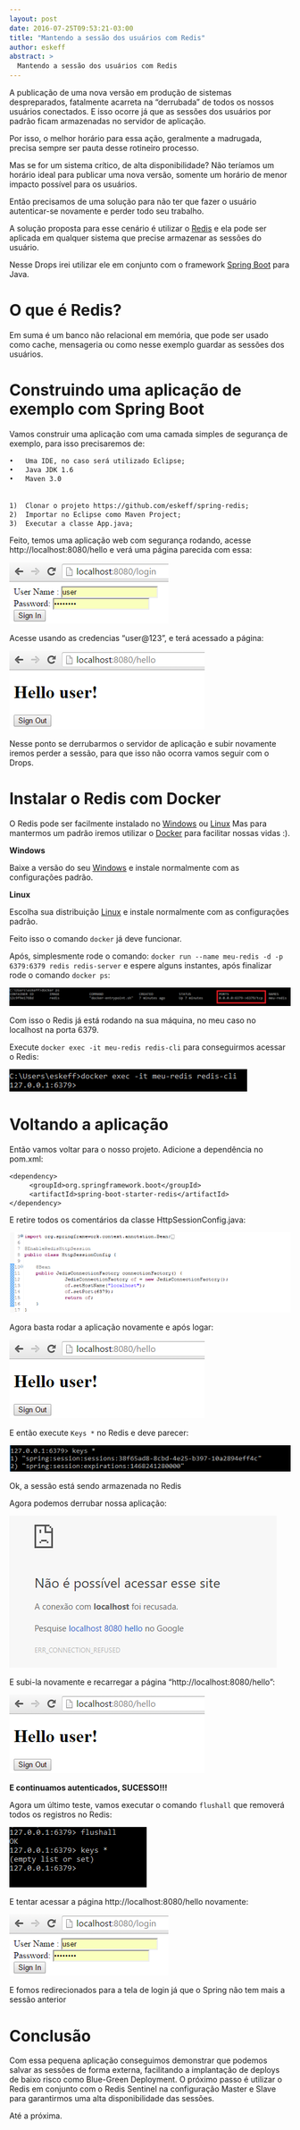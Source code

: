 ```yaml
---
layout: post
date: 2016-07-25T09:53:21-03:00
title: "Mantendo a sessão dos usuários com Redis"
author: eskeff
abstract: >
  Mantendo a sessão dos usuários com Redis
---
```


A publicação de uma nova versão em produção de sistemas despreparados, fatalmente acarreta na “derrubada” de todos os nossos usuários conectados. E isso ocorre já que as sessões dos usuários por padrão ficam armazenadas no servidor de aplicação. 

Por isso, o melhor horário para essa ação, geralmente a madrugada, precisa sempre ser pauta desse rotineiro processo.

Mas se for um sistema crítico, de alta disponibilidade?  Não teríamos um horário ideal para publicar uma nova versão, somente um horário de menor impacto possível para os usuários.

Então precisamos de uma solução para não ter que fazer o usuário autenticar-se novamente e perder todo seu trabalho.

A solução proposta para esse cenário é utilizar o [Redis](http://redis.io) e ela pode ser aplicada em qualquer sistema que precise armazenar as sessões do usuário.

Nesse Drops irei utilizar ele em conjunto com o framework [Spring Boot](http://projects.spring.io/spring-boot) para Java.

# O que é Redis?

Em suma é um banco não relacional em memória, que pode ser usado como cache, mensageria ou como nesse exemplo guardar as sessões dos usuários.

# Construindo uma aplicação de exemplo com Spring Boot

Vamos construir uma aplicação com uma camada simples de segurança de exemplo, para isso precisaremos de:
```
•	Uma IDE, no caso será utilizado Eclipse;
•	Java JDK 1.6
•	Maven 3.0


1)	Clonar o projeto https://github.com/eskeff/spring-redis;
2)	Importar no Eclipse como Maven Project;
3)	Executar a classe App.java;

```
Feito, temos uma aplicação web com segurança rodando, acesse http://localhost:8080/hello e verá uma página parecida com essa:

 ![image](https://github.com/eskeff/images/blob/master/1_login.png?raw=true)

 
Acesse usando as credencias “user@123”, e terá acessado a página:

 ![image](https://github.com/eskeff/images/blob/master/2_hello.png?raw=true)
 
Nesse ponto se derrubarmos o servidor de aplicação e subir novamente iremos perder a sessão, para que isso não ocorra vamos seguir com o Drops.

# Instalar o Redis com Docker 

O Redis pode ser facilmente instalado no [Windows](https://github.com/rgl/redis/downloads) ou [Linux](http://redis.io/topics/quickstart) 
Mas para mantermos um padrão iremos utilizar o  [Docker](https://www.docker.com/) para facilitar nossas vidas :).

**Windows**

Baixe  a versão do seu [Windows](https://docs.docker.com/docker-for-windows/)  e instale normalmente com as configurações padrão.

**Linux**

Escolha sua distribuição [Linux](https://docs.docker.com/engine/installation/linux/)  e instale normalmente com as configurações padrão.

Feito isso o comando `docker` já deve funcionar.

Após, simplesmente rode o comando:
`docker run --name meu-redis -d -p 6379:6379 redis redis-server` e espere alguns instantes, após finalizar rode o comando `docker ps`:
 
  ![image](https://github.com/eskeff/images/blob/master/3_docker.png?raw=true)

Com isso o Redis já está rodando na sua máquina, no meu caso no localhost na porta 6379.

Execute `docker exec -it meu-redis redis-cli` para conseguirmos acessar o Redis:

  ![image](https://github.com/eskeff/images/blob/master/4_redis.png?raw=true)

# Voltando a aplicação  

Então vamos voltar para o nosso projeto.
Adicione a dependência no pom.xml:
```
<dependency>
     <groupId>org.springframework.boot</groupId>
     <artifactId>spring-boot-starter-redis</artifactId>       
</dependency>

```
E retire todos os comentários da classe HttpSessionConfig.java:
 
   ![image](https://github.com/eskeff/images/blob/master/5_eclipse.png?raw=true)

Agora basta rodar a aplicação novamente e após logar:

  ![image](https://github.com/eskeff/images/blob/master/2_hello.png?raw=true)
 
 E então execute `Keys *` no Redis e deve parecer:

   ![image](https://github.com/eskeff/images/blob/master/6_redis.png?raw=true)
 
Ok, a sessão está sendo armazenada no Redis





Agora podemos derrubar nossa aplicação:
 
  ![image](https://github.com/eskeff/images/blob/master/7_fail.png?raw=true)

E subi-la novamente e recarregar a página “http://localhost:8080/hello”:
  
![image](https://github.com/eskeff/images/blob/master/2_hello.png?raw=true)
 
**E continuamos autenticados, SUCESSO!!!**

Agora um último teste, vamos executar o comando `flushall` que removerá todos os registros no Redis:

  ![image](https://github.com/eskeff/images/blob/master/8_redis.png?raw=true)
 
E tentar acessar a página http://localhost:8080/hello novamente:

  ![image](https://github.com/eskeff/images/blob/master/1_login.png?raw=true)
 
E fomos redirecionados para a tela de login já que o Spring não tem mais a sessão anterior 


# Conclusão

Com essa pequena aplicação conseguimos demonstrar que podemos salvar as sessões de forma externa, facilitando a implantação de deploys de baixo risco como Blue-Green Deployment.
O próximo passo é utilizar o Redis em conjunto com o Redis Sentinel na configuração Master e Slave para garantirmos uma alta disponibilidade das sessões.

Até a próxima.